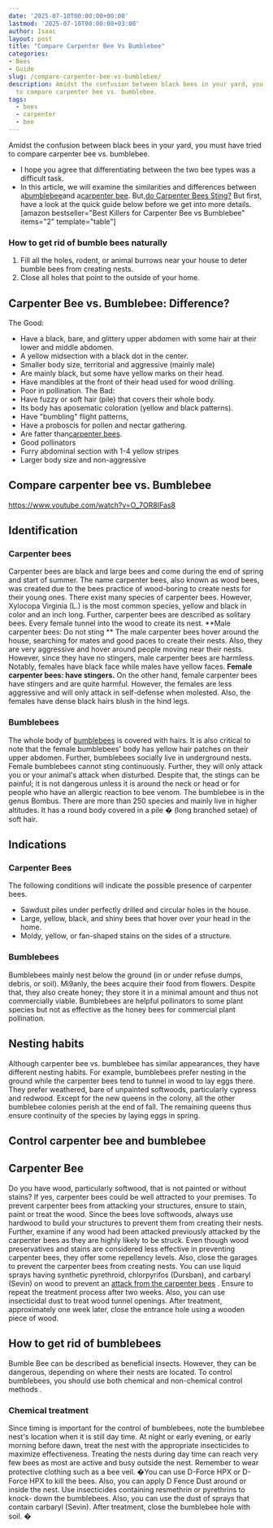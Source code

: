```yaml
---
date: '2025-07-10T00:00:00+00:00'
lastmod: '2025-07-10T00:00:00+03:00'
author: Isaac
layout: post
title: "Compare Carpenter Bee Vs Bumblebee"
categories:
- Bees
- Guide
slug: /compare-carpenter-bee-vs-bumblebee/
description: Amidst the confusion between black bees in your yard, you must have tried
  to compare carpenter bee vs. bumblebee.
tags: 
  - bees
  - carpenter
  - bee
---
```

Amidst the confusion between black bees in your yard, you must have tried to compare carpenter bee vs. bumblebee.
- I hope you agree that differentiating between the two bee types was a difficult task.
- In this article, we will examine the similarities and differences between a[bumblebee](https://en.wikipedia.org/wiki/Bumblebee)and a[carpenter bee](https://en.wikipedia.org/wiki/Carpenter_bee). But,[do Carpenter Bees Sting?](https://pestpolicy.com/do-carpenter-bees-bite/)
But first, have a look at the quick guide below before we get into more details.
[amazon bestseller="Best Killers for Carpenter Bee vs Bumblebee" items="2" template="table"]
### How to get rid of bumble bees naturally
1. Fill all the holes, rodent, or animal burrows near your house to deter bumble bees from creating nests.
2. Close all holes that point to the outside of your home.
## Carpenter Bee vs. Bumblebee: Difference?
The Good:
- Have a black, bare, and glittery upper abdomen with some hair at their lower and middle abdomen.
- A yellow midsection with a black dot in the center.
- Smaller body size, territorial and aggressive (mainly male)
- Are mainly black, but some have yellow marks on their head.
- Have mandibles at the front of their head used for wood drilling.
- Poor in pollination.
The Bad:
- Have fuzzy or soft hair (pile) that covers their whole body.
- Its body has aposematic coloration (yellow and black patterns).
- Have "bumbling" flight patterns,
- Have a proboscis for pollen and nectar gathering.
- Are fatter than[carpenter bees](https://pestpolicy.com/best-carpenter-bee-traps/).
- Good pollinators
- Furry abdominal section with 1-4 yellow stripes
- Larger body size and non-aggressive

## Compare carpenter bee vs. Bumblebee
https://www.youtube.com/watch?v=O_7OR8IFas8
##
## Identification
### Carpenter bees
Carpenter bees are black and large bees and come during the end of spring and start of summer. The name carpenter bees, also known as wood bees, was created due to the bees practice of wood-boring to create nests for their young ones.
There exist many species of carpenter bees. However, Xylocopa Virginia (L.) is the most common species, yellow and black in color and an inch long. Further, carpenter bees are described as solitary bees. Every female tunnel into the wood to create its nest.
**Male carpenter bees: Do not sting **
The male carpenter bees hover around the house, searching for mates and good paces to create their nests. Also, they are very aggressive and hover around people moving near their nests.
However, since they have no stingers, male carpenter bees are harmless. Notably, females have black face while males have yellow faces.
**Female carpenter bees: have stingers.**
On the other hand, female carpenter bees have stingers and are quite harmful. However, the females are less aggressive and will only attack in self-defense when molested. Also, the females have dense black hairs blush in the hind legs.
### Bumblebees
The whole body of
[bumblebees](https://en.wikipedia.org/wiki/Bumblebee)
is covered with hairs. It is also critical to note that the female bumblebees' body has yellow hair patches on their upper abdomen. Further, bumblebees socially live in underground nests.
Female bumblebees cannot sting continuously. Further, they will only attack you or your animal's attack when disturbed. Despite that, the stings can be painful; it is not dangerous unless it is around the neck or head or for people who have an allergic reaction to bee venom.
The bumblebee is in the genus Bombus. There are more than 250 species and mainly live in higher altitudes. It has a round body covered in a pile
*�*
(long branched setae) of soft hair.
## Indications
### Carpenter Bees
The following conditions will indicate the possible presence of carpenter bees.
- Sawdust piles under perfectly drilled and circular holes in the house.
- Large, yellow, black, and shiny bees that hover over your head in the home.
- Moldy, yellow, or fan-shaped stains on the sides of a structure.
### Bumblebees
Bumblebees
mainly nest below the ground
(in or under refuse dumps, debris, or soil). Mi9anly, the bees acquire their food from flowers. Despite that, they also create honey; they store it in a minimal amount and thus not commercially viable.
Bumblebees are helpful pollinators to some plant species but not as effective as the honey bees for commercial plant pollination.
## Nesting habits
Although carpenter bee vs. bumblebee has similar appearances, they have different nesting habits.
For example, bumblebees prefer nesting in the ground while the carpenter bees tend to tunnel in wood to lay eggs there. They prefer weathered, bare of unpainted softwoods, particularly cypress and redwood.
Except for the new queens in the colony, all the other bumblebee colonies perish at the end of fall. The remaining queens thus ensure continuity of the species by laying eggs in spring.
## Control carpenter bee and bumblebee
## Carpenter Bee
Do you have wood, particularly softwood, that is not painted or without stains? If yes, carpenter bees could be well attracted to your premises.
To prevent carpenter bees from attacking your structures, ensure to stain, paint or treat the wood. Since the bees love softwoods, always use hardwood to build your structures to prevent them from creating their nests.
Further, examine if any wood had been attacked previously attacked by the carpenter bees as they are highly likely to be struck.
Even though wood preservatives and stains are considered less effective in preventing carpenter bees, they offer some repellency levels. Also, close the garages to prevent the carpenter bees from creating nests.
You can use liquid sprays having synthetic pyrethroid, chlorpyrifos (Dursban), and carbaryl (Sevin) on wood to prevent an
[attack from the carpenter bees](https://pestpolicy.com/do-carpenter-bees-bite/)
. Ensure to repeat the treatment process after two weeks.
Also, you can use insecticidal dust to treat wood tunnel openings. After treatment, approximately one week later, close the entrance hole using a wooden piece of wood.
## How to get rid of bumblebees
Bumble Bee can be described as beneficial insects. However, they can be dangerous, depending on where their nests are located. To control bumblebees, you should use both
chemical and non-chemical control methods
.
### Chemical treatment
Since timing is important for the control of bumblebees, note the bumblebee nest's location when it is still day time. At night or early evening, or early morning before dawn, treat the nest with the appropriate insecticides to maximize effectiveness.
Treating the nests during day time can reach very few bees as most are active and busy outside the nest. Remember to wear protective clothing such as a bee veil. �You can use D-Force HPX or D-Force HPX to kill the bees. Also, you can apply D Fence Dust around or inside the nest.
Use insecticides containing resmethrin or pyrethrins to knock- down the bumblebees. Also, you can use the dust of sprays that contain carbaryl (Sevin). After treatment, close the bumblebee hole with soil.
**�**
